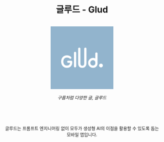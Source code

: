 <div align="center">

# 글루드 - Glud

</br>

<img src="/assets/images/icon.png" alt="icon" border="0" width="40%">

<p align="center"><em>구름처럼 다양한 글, 글루드</em></p>
</br>
</br>
</br>
<p align="center">글루드는 프롬프트 엔지니어링 없이 모두가 생성형 AI의 이점을 활용할 수 있도록 돕는 모바일 앱입니다.</p>

</div>
